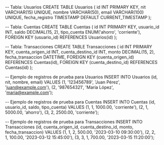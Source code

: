 -- Tabla: Usuarios
CREATE TABLE Usuarios (
id INT PRIMARY KEY,
nit VARCHAR(15) UNIQUE,
nombre VARCHAR(50),
email VARCHAR(100) UNIQUE,
fecha_registro TIMESTAMP DEFAULT CURRENT_TIMESTAMP
);

-- Tabla: Cuentas
CREATE TABLE Cuentas (
id INT PRIMARY KEY,
usuario_id INT,
saldo DECIMAL(15, 2),
tipo_cuenta ENUM('ahorro', 'corriente'),
FOREIGN KEY (usuario_id) REFERENCES Usuarios(id)
);

-- Tabla: Transacciones
CREATE TABLE Transacciones (
id INT PRIMARY KEY,
cuenta_origen_id INT,
cuenta_destino_id INT,
monto DECIMAL(15, 2),
fecha_transaccion DATETIME,
FOREIGN KEY (cuenta_origen_id) REFERENCES Cuentas(id),
FOREIGN KEY (cuenta_destino_id) REFERENCES Cuentas(id)
);

-- Ejemplo de registros de prueba para Usuarios
INSERT INTO Usuarios (id, nit, nombre, email)
VALUES
(1, '123456789', 'Juan Pérez', 'juan@example.com'),
(2, '987654321', 'María López', 'maria@example.com');

-- Ejemplo de registros de prueba para Cuentas
INSERT INTO Cuentas (id, usuario_id, saldo, tipo_cuenta)
VALUES
(1, 1, 1000.00, 'corriente'),
(2, 1, 5000.00, 'ahorro'),
(3, 2, 2500.00, 'corriente');

-- Ejemplo de registros de prueba para Transacciones
INSERT INTO Transacciones (id, cuenta_origen_id, cuenta_destino_id, monto, fecha_transaccion)
VALUES
(1, 1, 2, 500.00, '2023-03-10 09:30:00'),
(2, 2, 1, 100.00, '2023-03-12 15:45:00'),
(3, 3, 1, 700.00, '2023-03-15 11:20:00');